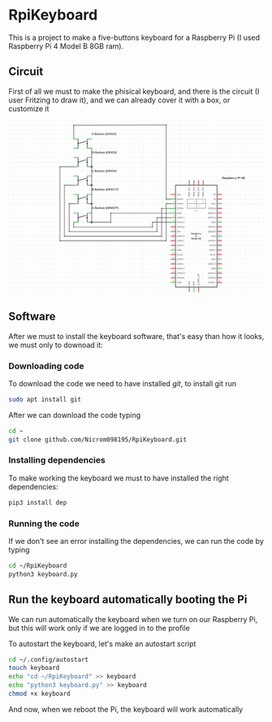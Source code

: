 # RpiKeyboard
This is a project to make a five-buttons keyboard for a Raspberry Pi (I used Raspberry Pi 4 Model B 8GB ram).

## Circuit

First of all we must to make the phisical keyboard, and there is the circuit (I user Fritzing to draw it), and we can already cover it with a box, or customize it

[![Keyboard](https://raw.githubusercontent.com/Nicrom098195/RpiKeyboard/main/Keyboard.png)]()

## Software

After we must to install the keyboard software, that's easy than how it looks, we must only to downoad it:

### Downloading code

To download the code we need to have installed *git*, to install git run
```sh
sudo apt install git
```
After we can download the code typing
```sh
cd ~
git clone github.com/Nicrom098195/RpiKeyboard.git
```
### Installing dependencies

To make working the keyboard we must to have installed the right dependencies:

```sh
pip3 install dep
```

### Running the code

If we don't see an error installing the dependencies, we can run the code by typing
```sh
cd ~/RpiKeyboard
python3 keyboard.py
```

## Run the keyboard automatically booting the Pi

We can run automatically the keyboard when we turn on our Raspberry Pi, but this will work only if we are logged in to the profile

To autostart the keyboard, let's make an autostart script
```sh
cd ~/.config/autostart
touch keyboard
echo "cd ~/RpiKeyboard" >> keyboard
echo "python3 keyboard.py" >> keyboard
chmod +x keyboard
```

And now, when we reboot the Pi, the keyboard will work automatically
